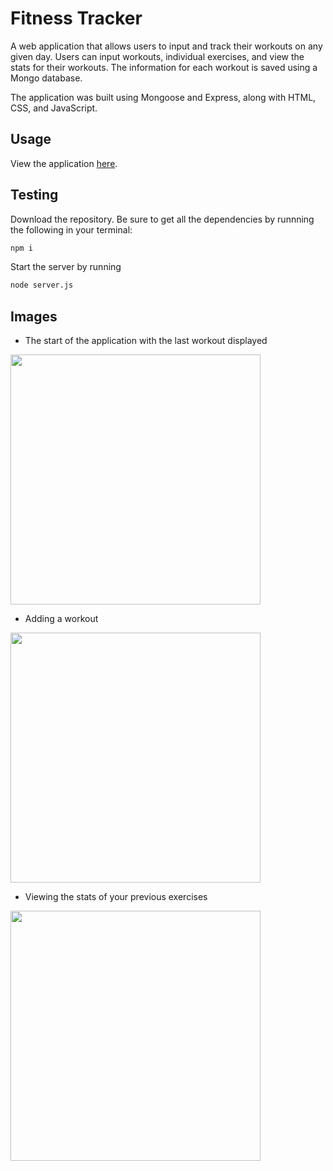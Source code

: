# Fitness Tracker

A web application that allows users to input and track their workouts on any given day. Users can input workouts, individual exercises, and view the stats for their workouts. The information for each workout is saved using a Mongo database. 

The application was built using Mongoose and Express, along with HTML, CSS, and JavaScript.

## Usage 

View the application [here]().

## Testing

Download the repository. Be sure to get all the dependencies by runnning the following in your terminal:

```bash
npm i
```

Start the server by running
```bash
node server.js
```

## Images

* The start of the application with the last workout displayed

<img src="" width="400">

* Adding a workout

<img src="" width="400">

* Viewing the stats of your previous exercises

<img src="" width="400">
